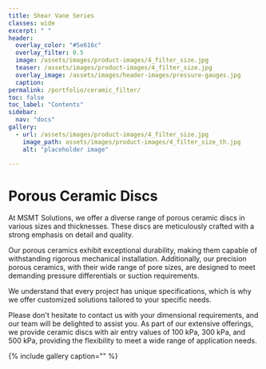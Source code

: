 ```yaml
---
title: Shear Vane Series
classes: wide
excerpt: " "
header:
  overlay_color: "#5e616c"
  overlay_filter: 0.5
  image: /assets/images/product-images/4_filter_size.jpg
  teaser: /assets/images/product-images/4_filter_size.jpg
  overlay_image: /assets/images/header-images/pressure-gauges.jpg
  caption:
permalink: /portfolio/ceramic_filter/
toc: false
toc_label: "Contents"
sidebar:
  nav: "docs"
gallery:
  - url: /assets/images/product-images/4_filter_size.jpg
    image_path: assets/images/product-images/4_filter_size_th.jpg
    alt: "placeholder image"

---
```

# Porous Ceramic Discs

At MSMT Solutions, we offer a diverse range of porous ceramic discs in various sizes and thicknesses. These discs are meticulously crafted with a strong emphasis on detail and quality. 

Our porous ceramics exhibit exceptional durability, making them capable of withstanding rigorous mechanical installation. Additionally, our precision porous ceramics, with their wide range of pore sizes, are designed to meet demanding pressure differentials or suction requirements. 

We understand that every project has unique specifications, which is why we offer customized solutions tailored to your specific needs. 

Please don't hesitate to contact us with your dimensional requirements, and our team will be delighted to assist you. As part of our extensive offerings, we provide ceramic discs with air entry values of 100 kPa, 300 kPa, and 500 kPa, providing the flexibility to meet a wide range of application needs.

{% include gallery caption="" %}



